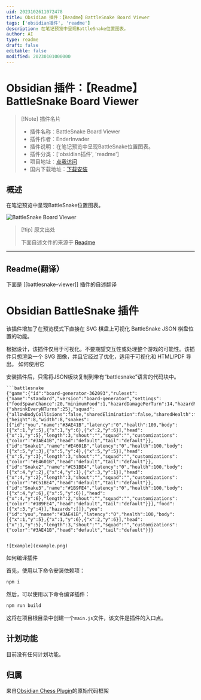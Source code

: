 ```yaml
---
uid: 2023102611072478
title: Obsidian 插件：【Readme】BattleSnake Board Viewer
tags: ['obsidian插件', 'readme']
description: 在笔记预览中呈现BattleSnake位置图表。
author: AI
type: readme
draft: false
editable: false
modified: 20230101000000
---
```


# Obsidian 插件：【Readme】BattleSnake Board Viewer

> [!Note] 插件名片
> - 插件名称：BattleSnake Board Viewer
> - 插件作者：EnderInvader
> - 插件说明：在笔记预览中呈现BattleSnake位置图表。
> - 插件分类：['obsidian插件', 'readme']
> - 项目地址：[点我访问](https://github.com/EnderInvader/battlesnake-viewer)
> - 国内下载地址：[下载安装](https://pkmer.cn/products/plugin/pluginMarket/?battlesnake-viewer)

## 概述

在笔记预览中呈现BattleSnake位置图表。

![BattleSnake Board Viewer](https://cdn.pkmer.cn/covers/battlesnake-viewer.png!pkmer)

> [!tip] 原文出处
> 
>下面自述文件的来源于 [Readme](https://ghproxy.net/https://raw.githubusercontent.com/EnderInvader/battlesnake-viewer/master/README.md)
> 

---

## Readme(翻译）

下面是 [[battlesnake-viewer]] 插件的自述翻译


# Obsidian BattleSnake 插件

该插件增加了在预览模式下直接在 SVG 棋盘上可视化 BattleSnake JSON 棋盘位置的功能。

根据设计，该插件仅用于可视化。不要期望交互性或处理整个游戏的可能性。该插件只想渲染一个 SVG 图像，并且它经过了优化，适用于可视化和 HTML/PDF 导出。
如何使用它

安装插件后，只需将JSON板块复制到带有“battlesnake”语言的代码块中。
```
```battlesnake
{"game":{"id":"board-generator-362093","ruleset":{"name":"standard","version":"board-generator","settings":{"foodSpawnChance":20,"minimumFood":1,"hazardDamagePerTurn":14,"hazardMap":"","hazardMapAuthor":"","royale":{"shrinkEveryNTurns":25},"squad":{"allowBodyCollisions":false,"sharedElimination":false,"sharedHealth":false,"sharedLength":false}}},"map":"","timeout":500,"source":""},"turn":123,"board":{"height":8,"width":8,"snakes":[{"id":"you","name":"#3AE41B","latency":"0","health":100,"body":[{"x":1,"y":5},{"x":1,"y":6},{"x":2,"y":6}],"head":{"x":1,"y":5},"length":3,"shout":"","squad":"","customizations":{"color":"#3AE41B","head":"default","tail":"default"}},{"id":"Snake1","name":"#E4601B","latency":"0","health":100,"body":[{"x":5,"y":3},{"x":5,"y":4},{"x":5,"y":5}],"head":{"x":5,"y":3},"length":3,"shout":"","squad":"","customizations":{"color":"#E4601B","head":"default","tail":"default"}},{"id":"Snake2","name":"#C51BE4","latency":"0","health":100,"body":[{"x":4,"y":2},{"x":4,"y":1},{"x":3,"y":1}],"head":{"x":4,"y":2},"length":3,"shout":"","squad":"","customizations":{"color":"#C51BE4","head":"default","tail":"default"}},{"id":"Snake3","name":"#1B9FE4","latency":"0","health":100,"body":[{"x":4,"y":6},{"x":5,"y":6}],"head":{"x":4,"y":6},"length":2,"shout":"","squad":"","customizations":{"color":"#1B9FE4","head":"default","tail":"default"}}],"food":[{"x":3,"y":4}],"hazards":[]},"you":{"id":"you","name":"#3AE41B","latency":"0","health":100,"body":[{"x":1,"y":5},{"x":1,"y":6},{"x":2,"y":6}],"head":{"x":1,"y":5},"length":3,"shout":"","squad":"","customizations":{"color":"#3AE41B","head":"default","tail":"default"}}}
```
```

![Example](example.png)
```
如何编译插件

首先，使用以下命令安装依赖项：

```bash
npm i
```

然后，可以使用以下命令编译插件：

```bash
npm run build
```

这将在项目根目录中创建一个`main.js`文件，该文件是插件的入口点。
## 计划功能

目前没有任何计划功能。
## 归属

来自[Obsidian Chess Plugin](https://github.com/THeK3nger/obsidian-chessboard)的原始代码框架



